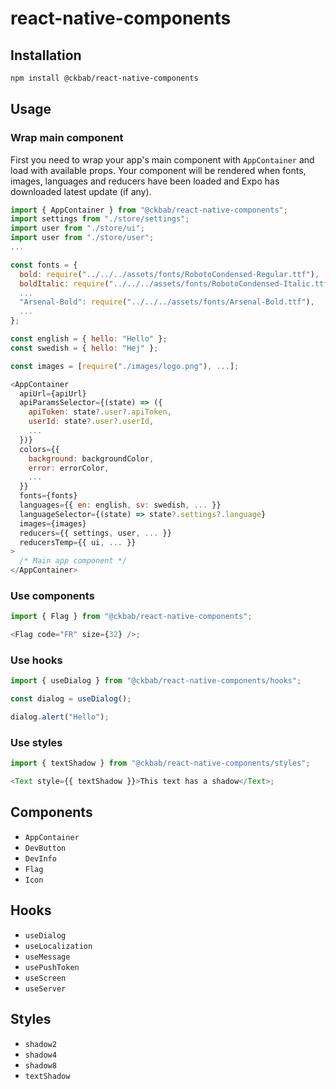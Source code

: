# react-native-components

## Installation

```bash
npm install @ckbab/react-native-components
```

## Usage

### Wrap main component

First you need to wrap your app's main component with `AppContainer` and load with available props. Your component will be rendered when fonts, images, languages and reducers have been loaded and Expo has downloaded latest update (if any).

```js
import { AppContainer } from "@ckbab/react-native-components";
import settings from "./store/settings";
import user from "./store/ui";
import user from "./store/user";
...

const fonts = {
  bold: require("../../../assets/fonts/RobotoCondensed-Regular.ttf"),
  boldItalic: require("../../../assets/fonts/RobotoCondensed-Italic.ttf"),
  ...
  "Arsenal-Bold": require("../../../assets/fonts/Arsenal-Bold.ttf"),
  ...
};

const english = { hello: "Hello" };
const swedish = { hello: "Hej" };

const images = [require("./images/logo.png"), ...];

<AppContainer
  apiUrl={apiUrl}
  apiParamsSelector={(state) => ({
    apiToken: state?.user?.apiToken,
    userId: state?.user?.userId,
    ...
  })}
  colors={{
    background: backgroundColor,
    error: errorColor,
    ...
  }}
  fonts={fonts}
  languages={{ en: english, sv: swedish, ... }}
  languageSelector={(state) => state?.settings?.language}
  images={images}
  reducers={{ settings, user, ... }}
  reducersTemp={{ ui, ... }}
>
  /* Main app component */
</AppContainer>
```

### Use components

```js
import { Flag } from "@ckbab/react-native-components";

<Flag code="FR" size={32} />;
```

### Use hooks

```js
import { useDialog } from "@ckbab/react-native-components/hooks";

const dialog = useDialog();

dialog.alert("Hello");
```

### Use styles

```js
import { textShadow } from "@ckbab/react-native-components/styles";

<Text style={{ textShadow }}>This text has a shadow</Text>;
```

## Components

- `AppContainer`
- `DevButton`
- `DevInfo`
- `Flag`
- `Icon`

## Hooks

- `useDialog`
- `useLocalization`
- `useMessage`
- `usePushToken`
- `useScreen`
- `useServer`

## Styles

- `shadow2`
- `shadow4`
- `shadow8`
- `textShadow`
